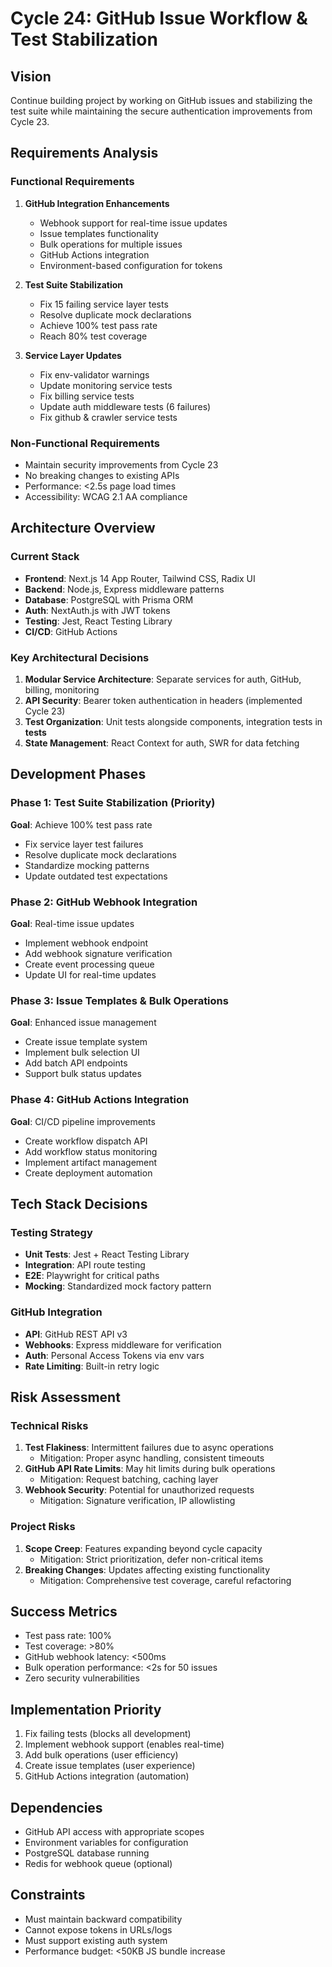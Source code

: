 # Cycle 24: GitHub Issue Workflow & Test Stabilization

## Vision
Continue building project by working on GitHub issues and stabilizing the test suite while maintaining the secure authentication improvements from Cycle 23.

## Requirements Analysis

### Functional Requirements
1. **GitHub Integration Enhancements**
   - Webhook support for real-time issue updates
   - Issue templates functionality
   - Bulk operations for multiple issues
   - GitHub Actions integration
   - Environment-based configuration for tokens

2. **Test Suite Stabilization**
   - Fix 15 failing service layer tests
   - Resolve duplicate mock declarations
   - Achieve 100% test pass rate
   - Reach 80% test coverage

3. **Service Layer Updates**
   - Fix env-validator warnings
   - Update monitoring service tests
   - Fix billing service tests
   - Update auth middleware tests (6 failures)
   - Fix github & crawler service tests

### Non-Functional Requirements
- Maintain security improvements from Cycle 23
- No breaking changes to existing APIs
- Performance: <2.5s page load times
- Accessibility: WCAG 2.1 AA compliance

## Architecture Overview

### Current Stack
- **Frontend**: Next.js 14 App Router, Tailwind CSS, Radix UI
- **Backend**: Node.js, Express middleware patterns
- **Database**: PostgreSQL with Prisma ORM
- **Auth**: NextAuth.js with JWT tokens
- **Testing**: Jest, React Testing Library
- **CI/CD**: GitHub Actions

### Key Architectural Decisions
1. **Modular Service Architecture**: Separate services for auth, GitHub, billing, monitoring
2. **API Security**: Bearer token authentication in headers (implemented Cycle 23)
3. **Test Organization**: Unit tests alongside components, integration tests in __tests__
4. **State Management**: React Context for auth, SWR for data fetching

## Development Phases

### Phase 1: Test Suite Stabilization (Priority)
**Goal**: Achieve 100% test pass rate
- Fix service layer test failures
- Resolve duplicate mock declarations
- Standardize mocking patterns
- Update outdated test expectations

### Phase 2: GitHub Webhook Integration
**Goal**: Real-time issue updates
- Implement webhook endpoint
- Add webhook signature verification
- Create event processing queue
- Update UI for real-time updates

### Phase 3: Issue Templates & Bulk Operations
**Goal**: Enhanced issue management
- Create issue template system
- Implement bulk selection UI
- Add batch API endpoints
- Support bulk status updates

### Phase 4: GitHub Actions Integration
**Goal**: CI/CD pipeline improvements
- Create workflow dispatch API
- Add workflow status monitoring
- Implement artifact management
- Create deployment automation

## Tech Stack Decisions

### Testing Strategy
- **Unit Tests**: Jest + React Testing Library
- **Integration**: API route testing
- **E2E**: Playwright for critical paths
- **Mocking**: Standardized mock factory pattern

### GitHub Integration
- **API**: GitHub REST API v3
- **Webhooks**: Express middleware for verification
- **Auth**: Personal Access Tokens via env vars
- **Rate Limiting**: Built-in retry logic

## Risk Assessment

### Technical Risks
1. **Test Flakiness**: Intermittent failures due to async operations
   - Mitigation: Proper async handling, consistent timeouts
2. **GitHub API Rate Limits**: May hit limits during bulk operations
   - Mitigation: Request batching, caching layer
3. **Webhook Security**: Potential for unauthorized requests
   - Mitigation: Signature verification, IP allowlisting

### Project Risks
1. **Scope Creep**: Features expanding beyond cycle capacity
   - Mitigation: Strict prioritization, defer non-critical items
2. **Breaking Changes**: Updates affecting existing functionality
   - Mitigation: Comprehensive test coverage, careful refactoring

## Success Metrics
- Test pass rate: 100%
- Test coverage: >80%
- GitHub webhook latency: <500ms
- Bulk operation performance: <2s for 50 issues
- Zero security vulnerabilities

## Implementation Priority
1. Fix failing tests (blocks all development)
2. Implement webhook support (enables real-time)
3. Add bulk operations (user efficiency)
4. Create issue templates (user experience)
5. GitHub Actions integration (automation)

## Dependencies
- GitHub API access with appropriate scopes
- Environment variables for configuration
- PostgreSQL database running
- Redis for webhook queue (optional)

## Constraints
- Must maintain backward compatibility
- Cannot expose tokens in URLs/logs
- Must support existing auth system
- Performance budget: <50KB JS bundle increase
